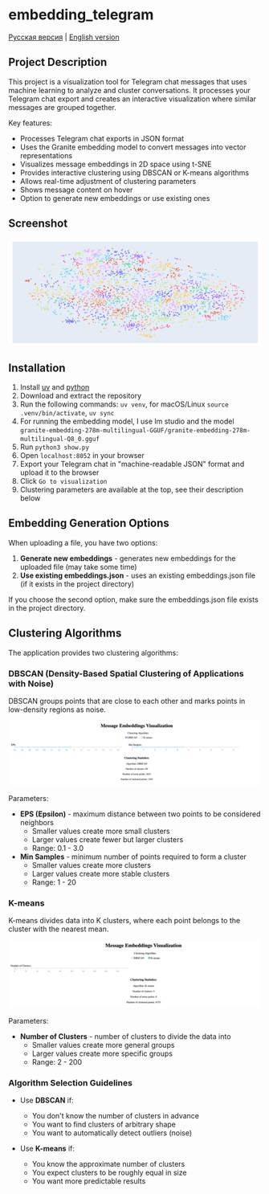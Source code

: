 # embedding_telegram

[Русская версия](README_RU.md) | [English version](README.md)

## Project Description

This project is a visualization tool for Telegram chat messages that uses machine learning to analyze and cluster conversations. It processes your Telegram chat export and creates an interactive visualization where similar messages are grouped together.

Key features:
- Processes Telegram chat exports in JSON format
- Uses the Granite embedding model to convert messages into vector representations
- Visualizes message embeddings in 2D space using t-SNE
- Provides interactive clustering using DBSCAN or K-means algorithms
- Allows real-time adjustment of clustering parameters
- Shows message content on hover
- Option to generate new embeddings or use existing ones

## Screenshot

![Visualization Example](images/screenshot.png)

## Installation

1) Install [uv](https://github.com/astral-sh/uv) and [python](https://www.python.org/)
2) Download and extract the repository
3) Run the following commands: `uv venv`, for macOS/Linux `source .venv/bin/activate`, `uv sync`
4) For running the embedding model, I use lm studio and the model `granite-embedding-278m-multilingual-GGUF/granite-embedding-278m-multilingual-Q8_0.gguf`
5) Run `python3 show.py`
6) Open `localhost:8052` in your browser
7) Export your Telegram chat in "machine-readable JSON" format and upload it to the browser
8) Click `Go to visualization`
9) Clustering parameters are available at the top, see their description below

## Embedding Generation Options

When uploading a file, you have two options:
1. **Generate new embeddings** - generates new embeddings for the uploaded file (may take some time)
2. **Use existing embeddings.json** - uses an existing embeddings.json file (if it exists in the project directory)

If you choose the second option, make sure the embeddings.json file exists in the project directory.

## Clustering Algorithms

The application provides two clustering algorithms:

### DBSCAN (Density-Based Spatial Clustering of Applications with Noise)

DBSCAN groups points that are close to each other and marks points in low-density regions as noise.

![DBSCAN Clustering](images/DBSCAN.png)

Parameters:
- **EPS (Epsilon)** - maximum distance between two points to be considered neighbors
  - Smaller values create more small clusters
  - Larger values create fewer but larger clusters
  - Range: 0.1 - 3.0
- **Min Samples** - minimum number of points required to form a cluster
  - Smaller values create more clusters
  - Larger values create more stable clusters
  - Range: 1 - 20

### K-means

K-means divides data into K clusters, where each point belongs to the cluster with the nearest mean.

![K-means Clustering](images/K-means.png)

Parameters:
- **Number of Clusters** - number of clusters to divide the data into
  - Smaller values create more general groups
  - Larger values create more specific groups
  - Range: 2 - 200

### Algorithm Selection Guidelines

- Use **DBSCAN** if:
  - You don't know the number of clusters in advance
  - You want to find clusters of arbitrary shape
  - You want to automatically detect outliers (noise)

- Use **K-means** if:
  - You know the approximate number of clusters
  - You expect clusters to be roughly equal in size
  - You want more predictable results
